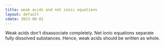```yaml
---
title: weak acids and net ionic equations
layout: default
cdate: 2023-08-01
---
```


Weak acids don't disassociate completely. Net ionic equations separate fully dissolved substances. Hence, weak acids should be written as whole.
